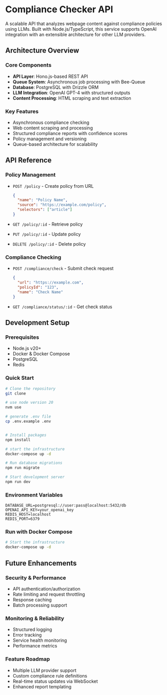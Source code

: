 # Compliance Checker API

A scalable API that analyzes webpage content against compliance policies using LLMs. Built with Node.js/TypeScript, this service supports OpenAI integration with an extensible architecture for other LLM providers.

## Architecture Overview

### Core Components
- **API Layer**: Hono.js-based REST API
- **Queue System**: Asynchronous job processing with Bee-Queue
- **Database**: PostgreSQL with Drizzle ORM
- **LLM Integration**: OpenAI GPT-4 with structured outputs
- **Content Processing**: HTML scraping and text extraction

### Key Features
- Asynchronous compliance checking
- Web content scraping and processing
- Structured compliance reports with confidence scores
- Policy management and versioning
- Queue-based architecture for scalability

## API Reference

### Policy Management
- `POST /policy` - Create policy from URL
  ```json
  {
    "name": "Policy Name",
    "source": "https://example.com/policy",
    "selectors": ["article"]
  }
  ```

- `GET /policy/:id` - Retrieve policy
- `PUT /policy/:id` - Update policy
- `DELETE /policy/:id` - Delete policy

### Compliance Checking
- `POST /compliance/check` - Submit check request
  ```json
  {
    "url": "https://example.com",
    "policyId": "123",
    "name": "Check Name"
  }
  ```

- `GET /compliance/status/:id` - Get check status

## Development Setup

### Prerequisites
- Node.js v20+
- Docker & Docker Compose
- PostgreSQL
- Redis

### Quick Start
```bash
# Clone the repository
git clone 

# use node version 20
nvm use 

# generate .env file
cp .env.example .env


# Install packages
npm install

# start the infrastructure
docker-compose up -d 

# Run database migrations
npm run migrate

# Start development server
npm run dev
```

### Environment Variables

```.env
DATABASE_URL=postgresql://user:pass@localhost:5432/db
OPENAI_API_KEY=your_openai_key
REDIS_HOST=localhost
REDIS_PORT=6379
```

### Run with Docker Compose

```bash
# Start the infrastructure
docker-compose up -d
```

## Future Enhancements

### Security & Performance
- API authentication/authorization
- Rate limiting and request throttling
- Response caching
- Batch processing support

### Monitoring & Reliability
- Structured logging
- Error tracking
- Service health monitoring
- Performance metrics

### Feature Roadmap
- Multiple LLM provider support
- Custom compliance rule definitions
- Real-time status updates via WebSocket
- Enhanced report templating